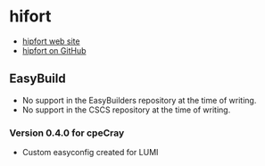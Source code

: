 # hifort

-   [hipfort web site](https://rocmdocs.amd.com/projects/hipfort/en/latest/)
-   [hipfort on GitHub](https://github.com/ROCmSoftwarePlatform/hipfort)


## EasyBuild

-   No support in the EasyBuilders repository at the time of writing.
-   No support in the CSCS repository at the time of writing.

### Version 0.4.0 for cpeCray 

- Custom easyconfig created for LUMI
